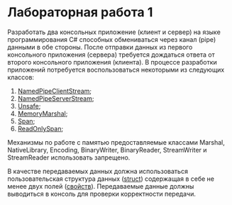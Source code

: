# Лабораторная работа 1

Разработать два консольных приложение (клиент и сервер) на языке программирования C# способных обмениваться через канал (pipe) данными в обе стороны. После отправки данных из первого консольного приложения (сервера) требуется дождаться ответа от второго консольного приложения (клиента). В процессе разработки приложений потребуется воспользоваться некоторыми из следующих классов:
1. [NamedPipeClientStream](https://learn.microsoft.com/en-us/dotnet/api/system.io.pipes.namedpipeclientstream?view=net-7.0);
2. [NamedPipeServerStream](https://learn.microsoft.com/en-us/dotnet/api/system.io.pipes.namedpipeserverstream?view=net-7.0);
3. [Unsafe](https://learn.microsoft.com/en-us/dotnet/api/system.runtime.compilerservices.unsafe?view=net-7.0);
4. [MemoryMarshal](https://learn.microsoft.com/en-us/dotnet/api/system.runtime.interopservices.memorymarshal?view=net-7.0);
5. [Span](https://learn.microsoft.com/ru-ru/dotnet/api/system.span-1?view=net-7.0);
6. [ReadOnlySpan](https://learn.microsoft.com/ru-ru/dotnet/api/system.readonlyspan-1?view=net-7.0);

Механизмы по работе с памятью предоставляемые классами Marshal, NativeLibrary, Encoding, BinaryWriter, BinaryReader, StreamWriter и StreamReader использовать запрещено.

В качестве передаваемых данных должна использоваться пользовательская структура данных ([struct](https://learn.microsoft.com/ru-ru/dotnet/csharp/language-reference/builtin-types/struct)) содержащая в себе не менее двух полей ([свойств](https://learn.microsoft.com/ru-ru/dotnet/csharp/properties)). Передаваемые данные должны выводиться в консоль для проверки корректности передачи.

